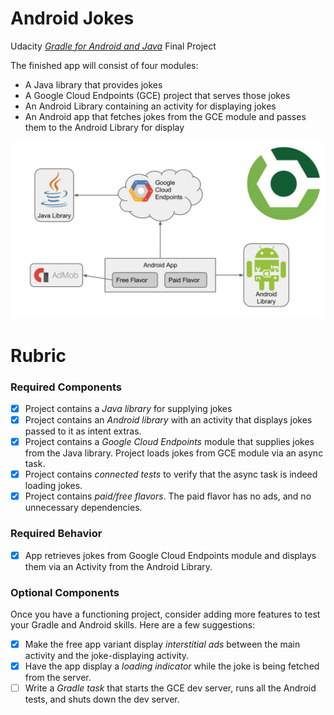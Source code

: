 # Android Jokes

Udacity *[Gradle for Android and Java](https://www.udacity.com/course/gradle-for-android-and-java--ud867)* Final Project

The finished app will consist of four modules:

* A Java library that provides jokes
* A Google Cloud Endpoints (GCE) project that serves those jokes
* An Android Library containing an activity for displaying jokes
* An Android app that fetches jokes from the GCE module and passes them to the Android Library for display

![app overview diagram](overview.png)

# Rubric

### Required Components

* [x] Project contains a *Java library* for supplying jokes
* [x] Project contains an *Android library* with an activity that displays jokes passed to it as intent extras.
* [x] Project contains a *Google Cloud Endpoints* module that supplies jokes from the Java library. Project loads jokes from GCE module via an async task.
* [x] Project contains *connected tests* to verify that the async task is indeed loading jokes.
* [x] Project contains *paid/free flavors*. The paid flavor has no ads, and no unnecessary dependencies.

### Required Behavior

* [x] App retrieves jokes from Google Cloud Endpoints module and displays them via an Activity from the Android Library.

### Optional Components

Once you have a functioning project, consider adding more features to test your Gradle and Android skills. Here are a few suggestions:

* [x] Make the free app variant display *interstitial ads* between the main activity and the joke-displaying activity.
* [x] Have the app display a *loading indicator* while the joke is being fetched from the server.
* [ ] Write a *Gradle task* that starts the GCE dev server, runs all the Android tests, and shuts down the dev server.
